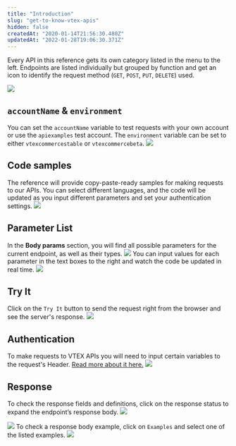 ```yaml
---
title: "Introduction"
slug: "get-to-know-vtex-apis"
hidden: false
createdAt: "2020-01-14T21:56:30.480Z"
updatedAt: "2022-01-28T19:06:30.371Z"
---
```


Every API in this reference gets its own category listed in the menu to the left. Endpoints are listed individually but grouped by function and get an icon to identify the request method (`GET`, `POST`, `PUT`, `DELETE`) used.

![](https://cdn.jsdelivr.net/gh/vtexdocs/dev-portal-content@readme-docs/docs/guides/Using%20this%20API%20Reference/16fa9f6-Screenshot_2022-01-28_at_14-43-50_Create_coupon_11.png)

## `accountName` & `environment`

You can set the `accountName` variable to test requests with your own account or use the `apiexamples` test account. The `environment` variable can be set to either `vtexcommercestable` or `vtexcommercebeta`.
![](https://cdn.jsdelivr.net/gh/vtexdocs/dev-portal-content@readme-docs/docs/guides/Using%20this%20API%20Reference/b17b2ae-gif-accountName_14.gif)

## Code samples

The reference will provide copy-paste-ready samples for making requests to our APIs. You can select different languages, and the code will be updated as you input different parameters and set your authentication settings.
![](https://cdn.jsdelivr.net/gh/vtexdocs/dev-portal-content@readme-docs/docs/guides/Using%20this%20API%20Reference/981e248-Screenshot_2022-01-28_at_15-34-58_Create_coupon_17.png)

## Parameter List

In the **Body params** section, you will find all possible parameters for the current endpoint, as well as their types.
![](https://cdn.jsdelivr.net/gh/vtexdocs/dev-portal-content@readme-docs/docs/guides/Using%20this%20API%20Reference/121ebbd-Screenshot_2022-01-28_at_15-37-48_Create_coupon_20.png)
You can input values for each parameter in the text boxes to the right and watch the code be updated in real time.
![](https://cdn.jsdelivr.net/gh/vtexdocs/dev-portal-content@readme-docs/docs/guides/Using%20this%20API%20Reference/1d81c44-gif-request-body_22.gif)

## Try It

Click on the `Try It` button to send the request right from the browser and see the server's response.
![](https://cdn.jsdelivr.net/gh/vtexdocs/dev-portal-content@readme-docs/docs/guides/Using%20this%20API%20Reference/e76cc9c-Screenshot_2022-01-28_at_15-38-53_Create_coupon_25.png)

## Authentication

To make requests to VTEX APIs you will need to input certain variables to the request's Header. [Read more about it here.](https://developers.vtex.com/docs/getting-started-authentication)
![](https://cdn.jsdelivr.net/gh/vtexdocs/dev-portal-content@readme-docs/docs/guides/Using%20this%20API%20Reference/371e103-Screenshot_2022-01-28_at_14-08-40_List_data_entities_28.png)

## Response

To check the response fields and definitions, click on the response status to expand the endpoint’s response body.
![](https://cdn.jsdelivr.net/gh/vtexdocs/dev-portal-content@readme-docs/docs/guides/Using%20this%20API%20Reference/d1b67ac-Screenshot_2022-01-28_at_14-22-29_Get_Product_and_SKU_IDs_31.png)

![](https://cdn.jsdelivr.net/gh/vtexdocs/dev-portal-content@readme-docs/docs/guides/Using%20this%20API%20Reference/ca16619-Screenshot_2022-01-28_at_14-20-44_Get_Product_and_SKU_IDs_33.png)
To check a response body example, click on `Examples` and select one of the listed examples.
![](https://cdn.jsdelivr.net/gh/vtexdocs/dev-portal-content@readme-docs/docs/guides/Using%20this%20API%20Reference/dbd4331-gif-response-body_35.gif)
